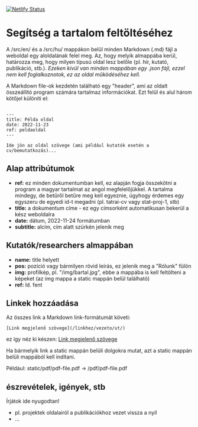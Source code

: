 [![Netlify Status](https://api.netlify.com/api/v1/badges/b77e0d76-9524-4708-a311-9c28f86f27c7/deploy-status)](https://app.netlify.com/sites/vermillion-puppy-0acaf8/deploys)

# Segítség a tartalom feltöltéséhez

A /src/en/ és a /src/hu/ mappákon belül minden Markdown (.md) fájl a weboldal egy aloldalának felel meg. Az, hogy melyik almappába kerül, határozza meg, hogy milyen típusú oldal lesz belőle (pl. hír, kutató, publikáció, stb.).
_Ezeken kívül van minden mappában egy .json fájl, ezzel nem kell foglalkoznotok, ez az oldal működéséhez kell._

A Markdown file-ok kezdetén található egy "header", ami az oldalt összeállító program számára tartalmaz információkat. Ezt felül és alul három kötőjel különíti el:

```

---
title: Példa oldal
date: 2022-11-23
ref: peldaoldal
---

Ide jön az oldal szövege (ami például kutatók esetén a cv/bemutatkozás)...

```

## Alap attribútumok

- **ref:** ez minden dokumentumban kell, ez alapján fogja összekötni a program a magyar tartalmat az angol megfelelőjükkel. A tartalma mindegy, de betűről betűre meg kell egyeznie, úgyhogy érdemes egy egyszeru de egyedi id-t megadni (pl. tatrai-cv vagy stat-proj-1, stb)
- **title:** a dokumentum címe - ez egy címsorként automatikusan bekerül a kész weboldalra
- **date:** dátum, 2022-11-24 formátumban
- **subtitle:** alcím, cím alatt szürkén jelenik meg

## Kutatók/researchers almappában

- **name:** title helyett
- **pos:** pozíció vagy bármilyen rövid leírás, ez jelenik meg a "Rólunk" fülön
- **img:** profilkép, pl. "/img/bartal.jpg", ebbe a mappába is kell feltölteni a képeket (az img mappa a static mappán belül található)
- **ref:** ld. fent

## Linkek hozzáadása

Az összes link a Markdown link-formátumát követi:

```
[Link megjelenő szövege](/linkhez/vezeto/ut/)
```

ez így néz ki készen: [Link megjelenő szövege](/linkhez/vezeto/ut/)

Ha bármelyik link a static mappán belüli dolgokra mutat, azt a static mappán belüli mappából kell indítani.

Például: static/pdf/pdf-file.pdf -> /pdf/pdf-file.pdf

## észrevételek, igények, stb

Írjátok ide nyugodtan!

- pl. projektek oldalairól a publikációkhoz vezet vissza a nyíl
- ...
